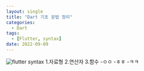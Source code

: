 ```yaml
---
layout: single
title: "Dart 기초 문법 정리"
categories:
  - Dart
tags:
  - [Flutter, syntax]
date: 2022-09-09
---
```

![flutter syntax](https://user-images.githubusercontent.com/108365477/189358015-d578590a-0139-47a0-9e4b-19958d21f1c7.png)
1.자료형
2.연산자
3.함수
-ㅇㅇ
-ㅎㅎ
-ㅋㅋ 
